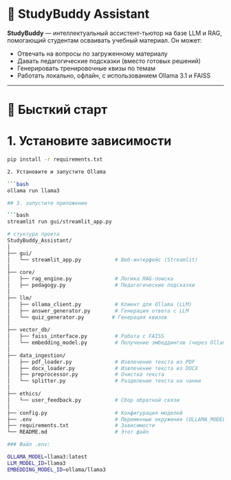 
# 📘 StudyBuddy Assistant

**StudyBuddy** — интеллектуальный ассистент-тьютор на базе LLM и RAG, помогающий студентам осваивать учебный материал. Он может:

- Отвечать на вопросы по загруженному материалу
- Давать педагогические подсказки (вместо готовых решений)
- Генерировать тренировочные квизы по темам
- Работать локально, офлайн, с использованием Ollama 3.1 и FAISS

---

# 🚀 Бысткий старт

# 1. Установите зависимости

```bash
pip install -r requirements.txt

2. Установите и запустите Ollama

```bash
ollama run llama3

## 3. запустите приложение

```bash
streamlit run gui/streamlit_app.py

# стуктура проета
StudyBuddy_Assistant/
│
├── gui/
│   └── streamlit_app.py           # Веб-интерфейс (Streamlit)
│
├── core/
│   ├── rag_engine.py              # Логика RAG-поиска
│   ├── pedagogy.py                # Педагогические подсказки
│
├── llm/
│   ├── ollama_client.py           # Клиент для Ollama (LLM)
│   ├── answer_generator.py        # Генерация ответа с LLM
│   └── quiz_generator.py         # Генерация квизов
│
├── vector_db/
│   ├── faiss_interface.py         # Работа с FAISS
│   └── embedding_model.py         # Получение эмбеддингов (через Ollama)
│
├── data_ingestion/
│   ├── pdf_loader.py              # Извлечение текста из PDF
│   ├── docx_loader.py             # Извлечение текста из DOCX
│   ├── preprocessor.py            # Очистка текста
│   └── splitter.py                # Разделение текста на чанки
│
├── ethics/
│   └── user_feedback.py           # Сбор обратной связи
│
├── config.py                      # Конфигурация моделей
├── .env                           # Переменные окружения (OLLAMA_MODEL и т.д.)
├── requirements.txt               # Зависимости
└── README.md                      # Этот файл

### Файл .env:

OLLAMA_MODEL=llama3:latest
LLM_MODEL_ID=llama3
EMBEDDING_MODEL_ID=ollama/llama3
